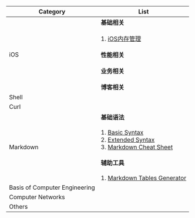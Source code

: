 | Category 	| List 	|
|-	|-	|
| iOS 	| **基础相关**<br><br>1. [iOS内存管理](/iOS内存管理.md)<br><br>**性能相关**<br><br>**业务相关**<br><br>**博客相关** 	|
| Shell 	|  	|
| Curl 	|  	|
| Markdown 	| **基础语法**<br><br>1. [Basic Syntax](https://www.markdownguide.org/basic-syntax/#lists-1)<br>2. [Extended Syntax](https://www.markdownguide.org/extended-syntax/)<br>3. [Markdown Cheat Sheet](https://www.markdownguide.org/cheat-sheet/)<br><br>**辅助工具**<br><br>1. [Markdown Tables Generator](https://www.tablesgenerator.com/markdown_tables) 	|
| Basis of Computer Engineering 	|  	|
| Computer Networks 	|  	|
| Others 	|  	|
